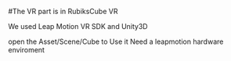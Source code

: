 #The VR part is in RubiksCube VR

We used Leap Motion VR SDK and Unity3D

open the Asset/Scene/Cube to Use it Need a leapmotion hardware enviroment
